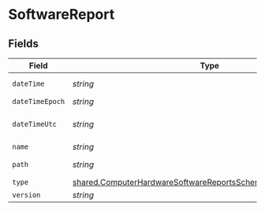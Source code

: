# SoftwareReport


## Fields

| Field                                                                                                                                                     | Type                                                                                                                                                      | Required                                                                                                                                                  | Description                                                                                                                                               | Example                                                                                                                                                   |
| --------------------------------------------------------------------------------------------------------------------------------------------------------- | --------------------------------------------------------------------------------------------------------------------------------------------------------- | --------------------------------------------------------------------------------------------------------------------------------------------------------- | --------------------------------------------------------------------------------------------------------------------------------------------------------- | --------------------------------------------------------------------------------------------------------------------------------------------------------- |
| `dateTime`                                                                                                                                                | *string*                                                                                                                                                  | :heavy_minus_sign:                                                                                                                                        | N/A                                                                                                                                                       | 2017-07-07 18:37:04                                                                                                                                       |
| `dateTimeEpoch`                                                                                                                                           | *string*                                                                                                                                                  | :heavy_minus_sign:                                                                                                                                        | N/A                                                                                                                                                       | 1499470624555                                                                                                                                             |
| `dateTimeUtc`                                                                                                                                             | *string*                                                                                                                                                  | :heavy_minus_sign:                                                                                                                                        | N/A                                                                                                                                                       | 2017-07-07T18:37:04.555-0500                                                                                                                              |
| `name`                                                                                                                                                    | *string*                                                                                                                                                  | :heavy_minus_sign:                                                                                                                                        | N/A                                                                                                                                                       | Parallels Desktop.app                                                                                                                                     |
| `path`                                                                                                                                                    | *string*                                                                                                                                                  | :heavy_minus_sign:                                                                                                                                        | N/A                                                                                                                                                       | /Applications/Parallels Desktop.app                                                                                                                       |
| `type`                                                                                                                                                    | [shared.ComputerHardwareSoftwareReportsSchemasSoftwareReportType](../../../sdk/models/shared/computerhardwaresoftwarereportsschemassoftwarereporttype.md) | :heavy_minus_sign:                                                                                                                                        | N/A                                                                                                                                                       |                                                                                                                                                           |
| `version`                                                                                                                                                 | *string*                                                                                                                                                  | :heavy_minus_sign:                                                                                                                                        | N/A                                                                                                                                                       | 9.0                                                                                                                                                       |